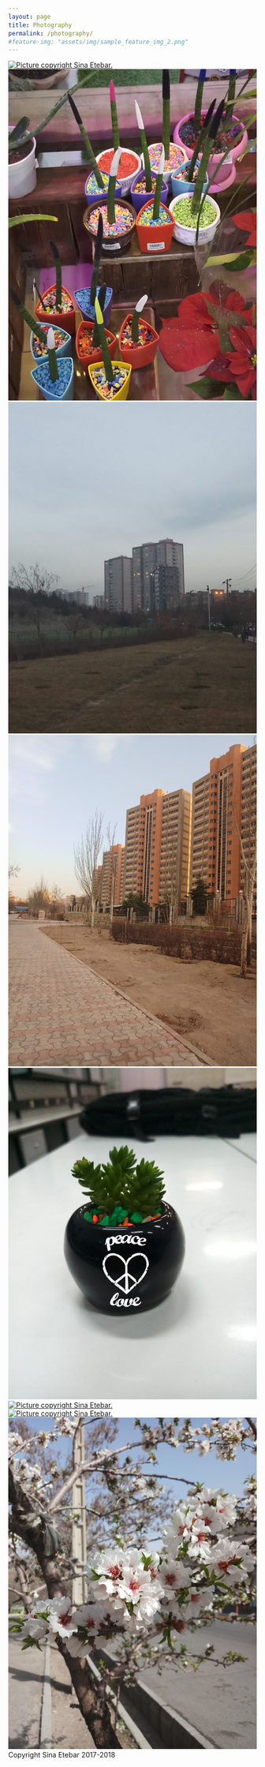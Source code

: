 ```yaml
---
layout: page
title: Photography
permalink: /photography/
#feature-img: "assets/img/sample_feature_img_2.png"
---
```

 <section class="post-content"><div class="photography">
  <div class="folder">
    <div class="picturebox landscape">
      <a href="/assets/img/20171207_152007.JPG" data-lightbox="mylightbox" data-title="heavy winter. Iran 2017. Copyright Sina Etebar 2017. ">
        <img alt="Picture copyright Sina Etebar." src="/assets/img/20171207_152007.JPG/" />
      </a>
    </div>
    <div class="picturebox landscape">
      <a href="/assets/img/20180110_171711.JPG" data-lightbox="mylightbox" data-title="Laleh park. Iran 2017. Copyright Sina Etebar 2018.">
        <img alt="Picture copyright Sina Etebar." src="/assets/img/20180110_171711.JPG" />
      </a>
    </div>
    <div class="picturebox landscape">
      <a href="/assets/img/20180111_173506.JPG" data-lightbox="mylightbox" data-title="Home. Iran 2017. Copyright Sina Etebar 2018.">
        <img alt="Picture copyright Sina Etebar." src="/assets/img/20180111_173506.JPG" />
      </a>
    </div>
    <div class="picturebox landscape">
      <a href="/assets/img/20180114_164445.JPG" data-lightbox="mylightbox" data-title="Towes. Iran 2018. Copyright Sina Etebar 2018.">
        <img alt="Picture copyright Sina Etebar." src="/assets/img/20180114_164445.JPG" />
      </a>
    </div>
   <div class="picturebox landscape">
      <a href="/assets/img/20180204_175437.JPG" data-lightbox="mylightbox" data-title="Experiment IUT. Iran 2018. Copyright Sina Etebar 2018.">
        <img alt="Picture copyright Sina Etebar." src="/assets/img/20180204_175437.JPG" />
      </a>
    </div> 
    <div class="picturebox landscape">
      <a href="/assets/img/20180308_125950.JPG" data-lightbox="mylightbox" data-title="IUT. Iran 2018. Copyright Sina Etebar 2018.">
        <img alt="Picture copyright Sina Etebar." src="/assets/img/20180308_125950.JPG" />
      </a>
    </div>
    <div class="picturebox landscape">
      <a href="/assets/img/20180317_145658.JPG" data-lightbox="mylightbox" data-title="Spring. Iran 2018. Copyright Sina Etebar 2018.">
        <img alt="Picture copyright Sina Etebar." src="/assets/img/20180317_145658.JPG" />
      </a>
    </div>
    <div class="picturebox landscape">
      <a href="/assets/img/20180325_161004.JPG" data-lightbox="mylightbox" data-title="Spring. Iran 2018. Copyright Sina Etebar 2018.">
        <img alt="Picture copyright Sina Etebar." src="/assets/img/20180325_161004.JPG" />
      </a>
    </div>
  </div>
  <div class="caption">Copyright Sina Etebar 2017-2018</div>
</div>
<script src="/assets/js/lightbox-plus-jquery.min.js"></script>
<script>
  lightbox.option({
    disableScrolling: true,
    resizeDuration: 400,
    imageFadeDuration: 700,
    wrapAround: true, 
  });
</script>
</section>
